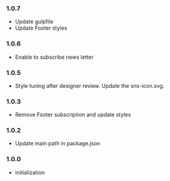 ### 1.0.7
- Update gulpfile
- Update Footer styles

### 1.0.6
- Enable to subscribe news letter

### 1.0.5
- Style tuning after designer review. Update the sns-icon.svg.

### 1.0.3
- Remove Footer subscription and update styles

### 1.0.2
- Update main path in package.json

### 1.0.0
- initialization
